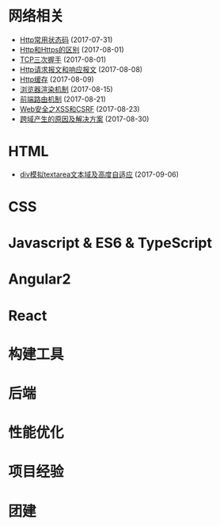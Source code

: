 # 网络相关
* [Http常用状态码](https://github.com/TerryChenUI/Technology-Articles/blob/master/%E7%BD%91%E7%BB%9C%E7%9B%B8%E5%85%B3/1.Http%E5%B8%B8%E7%94%A8%E7%8A%B6%E6%80%81%E7%A0%81.md) (2017-07-31)
* [Http和Https的区别](https://github.com/TerryChenUI/Technology-Articles/blob/master/%E7%BD%91%E7%BB%9C%E7%9B%B8%E5%85%B3/2.Http%E5%92%8CHttps%E7%9A%84%E5%8C%BA%E5%88%AB.md) (2017-08-01)
* [TCP三次握手](https://github.com/TerryChenUI/Technology-Articles/blob/master/%E7%BD%91%E7%BB%9C%E7%9B%B8%E5%85%B3/3.TCP%E4%B8%89%E6%AC%A1%E6%8F%A1%E6%89%8B.md) (2017-08-01)
* [Http请求报文和响应报文](https://github.com/TerryChenUI/Technology-Articles/blob/master/%E7%BD%91%E7%BB%9C%E7%9B%B8%E5%85%B3/4.Http%E8%AF%B7%E6%B1%82%E6%8A%A5%E6%96%87%E5%92%8C%E5%93%8D%E5%BA%94%E6%8A%A5%E6%96%87.md) (2017-08-08)
* [Http缓存](https://github.com/TerryChenUI/Technology-Articles/blob/master/%E7%BD%91%E7%BB%9C%E7%9B%B8%E5%85%B3/5.Http%E7%BC%93%E5%AD%98.md) (2017-08-09)
* [浏览器渲染机制](https://github.com/TerryChenUI/Technology-Articles/blob/master/%E7%BD%91%E7%BB%9C%E7%9B%B8%E5%85%B3/6.%E6%B5%8F%E8%A7%88%E5%99%A8%E6%B8%B2%E6%9F%93%E6%9C%BA%E5%88%B6.md) (2017-08-15)
* [前端路由机制](https://github.com/TerryChenUI/Technology-Articles/blob/master/%E7%BD%91%E7%BB%9C%E7%9B%B8%E5%85%B3/7.%E5%89%8D%E7%AB%AF%E8%B7%AF%E7%94%B1%E6%9C%BA%E5%88%B6.md) (2017-08-21)
* [Web安全之XSS和CSRF](https://github.com/TerryChenUI/Technology-Articles/blob/master/%E7%BD%91%E7%BB%9C%E7%9B%B8%E5%85%B3/8.Web%E5%AE%89%E5%85%A8%E4%B9%8BXSS%E5%92%8CCSRF.md) (2017-08-23)
* [跨域产生的原因及解决方案](https://github.com/TerryChenUI/Technology-Articles/blob/master/%E7%BD%91%E7%BB%9C%E7%9B%B8%E5%85%B3/9.%E8%B7%A8%E5%9F%9F%E4%BA%A7%E7%94%9F%E7%9A%84%E5%8E%9F%E5%9B%A0%E5%8F%8A%E8%A7%A3%E5%86%B3%E6%96%B9%E6%A1%88.md)  (2017-08-30)

# HTML
* [div模拟textarea文本域及高度自适应](https://github.com/TerryChenUI/Technology-Articles/blob/master/HTML/1.%E7%94%A8div%E6%A8%A1%E6%8B%9Ftextarea%E7%9A%84%E5%AE%9E%E7%8E%B0.md)  (2017-09-06)


# CSS

# Javascript & ES6 & TypeScript

# Angular2

# React

# 构建工具

# 后端

# 性能优化

# 项目经验


# 团建
